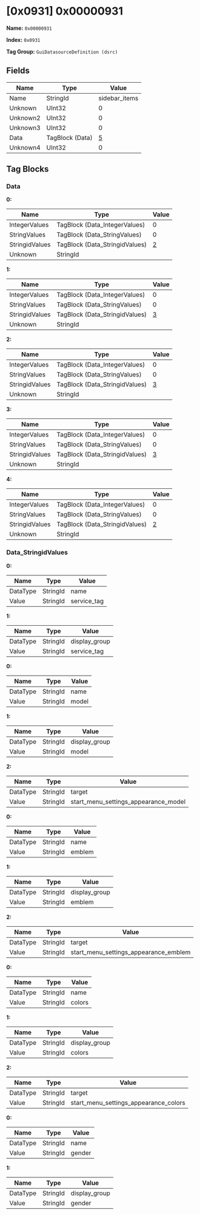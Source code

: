 # [0x0931] 0x00000931

**Name:** ```0x00000931```

**Index:** ```0x0931```

**Tag Group:** ```GuiDatasourceDefinition (dsrc)```

## Fields

Name	| Type	| Value
---	|---	|---	|
Name	|StringId	|sidebar_items
Unknown	|UInt32	|0
Unknown2	|UInt32	|0
Unknown3	|UInt32	|0
Data	|TagBlock (Data)	|[5](#data)
Unknown4	|UInt32	|0


## Tag Blocks

### Data

**0:**

Name	| Type	| Value
---	|---	|---	|
IntegerValues	|TagBlock (Data_IntegerValues)	|0
StringValues	|TagBlock (Data_StringValues)	|0
StringidValues	|TagBlock (Data_StringidValues)	|[2](#data_stringidvalues)
Unknown	|StringId	|


**1:**

Name	| Type	| Value
---	|---	|---	|
IntegerValues	|TagBlock (Data_IntegerValues)	|0
StringValues	|TagBlock (Data_StringValues)	|0
StringidValues	|TagBlock (Data_StringidValues)	|[3](#data_stringidvalues)
Unknown	|StringId	|


**2:**

Name	| Type	| Value
---	|---	|---	|
IntegerValues	|TagBlock (Data_IntegerValues)	|0
StringValues	|TagBlock (Data_StringValues)	|0
StringidValues	|TagBlock (Data_StringidValues)	|[3](#data_stringidvalues)
Unknown	|StringId	|


**3:**

Name	| Type	| Value
---	|---	|---	|
IntegerValues	|TagBlock (Data_IntegerValues)	|0
StringValues	|TagBlock (Data_StringValues)	|0
StringidValues	|TagBlock (Data_StringidValues)	|[3](#data_stringidvalues)
Unknown	|StringId	|


**4:**

Name	| Type	| Value
---	|---	|---	|
IntegerValues	|TagBlock (Data_IntegerValues)	|0
StringValues	|TagBlock (Data_StringValues)	|0
StringidValues	|TagBlock (Data_StringidValues)	|[2](#data_stringidvalues)
Unknown	|StringId	|


### Data_StringidValues

**0:**

Name	| Type	| Value
---	|---	|---	|
DataType	|StringId	|name
Value	|StringId	|service_tag


**1:**

Name	| Type	| Value
---	|---	|---	|
DataType	|StringId	|display_group
Value	|StringId	|service_tag


**0:**

Name	| Type	| Value
---	|---	|---	|
DataType	|StringId	|name
Value	|StringId	|model


**1:**

Name	| Type	| Value
---	|---	|---	|
DataType	|StringId	|display_group
Value	|StringId	|model


**2:**

Name	| Type	| Value
---	|---	|---	|
DataType	|StringId	|target
Value	|StringId	|start_menu_settings_appearance_model


**0:**

Name	| Type	| Value
---	|---	|---	|
DataType	|StringId	|name
Value	|StringId	|emblem


**1:**

Name	| Type	| Value
---	|---	|---	|
DataType	|StringId	|display_group
Value	|StringId	|emblem


**2:**

Name	| Type	| Value
---	|---	|---	|
DataType	|StringId	|target
Value	|StringId	|start_menu_settings_appearance_emblem


**0:**

Name	| Type	| Value
---	|---	|---	|
DataType	|StringId	|name
Value	|StringId	|colors


**1:**

Name	| Type	| Value
---	|---	|---	|
DataType	|StringId	|display_group
Value	|StringId	|colors


**2:**

Name	| Type	| Value
---	|---	|---	|
DataType	|StringId	|target
Value	|StringId	|start_menu_settings_appearance_colors


**0:**

Name	| Type	| Value
---	|---	|---	|
DataType	|StringId	|name
Value	|StringId	|gender


**1:**

Name	| Type	| Value
---	|---	|---	|
DataType	|StringId	|display_group
Value	|StringId	|gender


